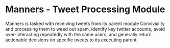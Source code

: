 Manners - Tweet Processing Module
=================================

Manners is tasked with receiving tweets from its parent module Conviviality and processing them to weed out spam, identify key twitter accounts, avoid over-interacting repeatedly with the same users, and generally return actionable decisions on specific tweets to its executing parent. 